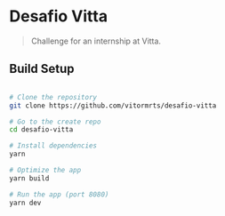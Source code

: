 # Desafio Vitta

> Challenge for an internship at Vitta.

## Build Setup

``` bash

# Clone the repository
git clone https://github.com/vitormrts/desafio-vitta

# Go to the create repo
cd desafio-vitta

# Install dependencies
yarn

# Optimize the app
yarn build

# Run the app (port 8080)
yarn dev
```
